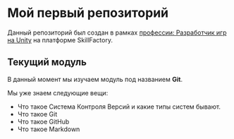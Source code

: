 # Мой первый репозиторий

Данный репозиторий был создан в рамках [профессии: Разработчик игр на Unity](https://skillfactory.ru/game-razrabotchik-na-unity-i-c-sharp) на платформе SkillFactory.

## Текущий модуль
В данный момент мы изучаем модуль под названием **Git**.

Мы уже знаем следующие вещи:
* Что такое Система Контроля Версий и какие типы систем бывают.
* Что такое Git
* Что такое GitHub
* Что такое Markdown
